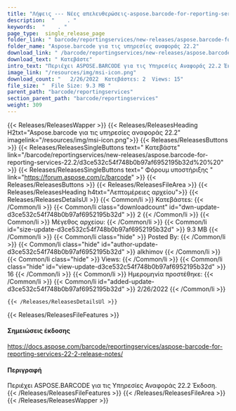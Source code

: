 ```yaml
---
title: "Λήψεις --- Νέες απελευθερώσεις-aspose.barcode-for-reporting-services -22.2." 
description:  "    . " 
keywords:  "    . " 
page_type:  single_release_page
folder_link: " barcode/reportingservices/new-releases/aspose.barcode-for-reporting-services-22.2/"
folder_name: "Aspose.barcode για τις υπηρεσίες αναφοράς 22.2"
download_link: " /barcode/reportingservices/new-releases/aspose.barcode-for-reporting-services-22.2/d3ce532c54f748b0b97af6952195b32d"
download_text: " Κατεβάστε"
intro_text: "Περιέχει ASPOSE.BARCODE για τις Υπηρεσίες Αναφοράς 22.2 Έκδοση."
image_link: "/resources/img/msi-icon.png"
download_count: "   2/26/2022  Κατεβάστεs: 2  Views: 15"
file_size: "  File Size: 9.3 MB "
parent_path: "barcode/reportingservices"
section_parent_path: "barcode/reportingservices"
weight: 309
---
```


{{< Releases/ReleasesWapper >}}
  {{< Releases/ReleasesHeading H2txt="Aspose.barcode για τις υπηρεσίες αναφοράς 22.2" imagelink="/resources/img/msi-icon.png">}}
  {{< Releases/ReleasesButtons >}}
    {{< Releases/ReleasesSingleButtons text=" Κατεβάστε" link="/barcode/reportingservices/new-releases/aspose.barcode-for-reporting-services-22.2/d3ce532c54f748b0b97af6952195b32d%20%20" >}}
    {{< Releases/ReleasesSingleButtons text=" Φόρουμ υποστήριξης " link="https://forum.aspose.com/c/barcode" >}}
  {{< Releases/ReleasesButtons >}}
  {{< Releases/ReleasesFileArea >}}
    {{< Releases/ReleasesHeading h4txt="Λεπτομέρειες αρχείου">}}
    {{< Releases/ReleasesDetailsUl >}}
            {{< Common/li  >}} Κατεβάστεs: {{< /Common/li >}} 
      {{< Common/li class="downloadcount" id="dwn-update-d3ce532c54f748b0b97af6952195b32d" >}} 2 {{< /Common/li >}} 
      {{< Common/li  >}} Μέγεθος αρχείου: {{< /Common/li >}} 
      {{< Common/li id="size-update-d3ce532c54f748b0b97af6952195b32d" >}} 9.3 MB {{< /Common/li >}} 
      {{< Common/li  class="hide" >}} Posted By: {{< /Common/li >}} 
      {{< Common/li class="hide" id="author-update-d3ce532c54f748b0b97af6952195b32d" >}} alkhimov {{< /Common/li >}} 
      {{< Common/li class="hide"  >}} Views: {{< /Common/li >}} 
      {{< Common/li class="hide" id="view-update-d3ce532c54f748b0b97af6952195b32d" >}} 16 {{< /Common/li >}} 
      {{< Common/li  >}} Ημερομηνία προστέθηκε: {{< /Common/li >}} 
      {{< Common/li id="added-update-d3ce532c54f748b0b97af6952195b32d" >}} 2/26/2022 {{< /Common/li >}} 

    {{< /Releases/ReleasesDetailsUl >}}

  {{< Releases/ReleasesFileFeatures >}}
      <h4>Σημειώσεις έκδοσης</h4><div><a href="https://docs.aspose.com/barcode/reportingservices/aspose-barcode-for-reporting-services-22-2-release-notes/">https://docs.aspose.com/barcode/reportingservices/aspose-barcode-for-reporting-services-22-2-release-notes/</a></div><h4>Περιγραφή</h4><div class="HTMLDescription">Περιέχει ASPOSE.BARCODE για τις Υπηρεσίες Αναφοράς 22.2 Έκδοση.</div>
  {{< /Releases/ReleasesFileFeatures >}}
 {{< /Releases/ReleasesFileArea >}}
{{< /Releases/ReleasesWapper >}}


